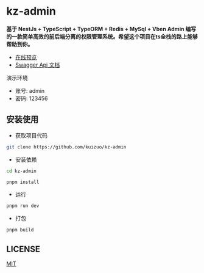 # kz-admin

**基于 NestJs + TypeScript + TypeORM + Redis + MySql + Vben Admin 编写的一款简单高效的前后端分离的权限管理系统。希望这个项目在ts全栈的路上能够帮助到你。**

- [在线预览](https://admin.kuizuo.cn)
- [Swagger Api 文档](https://admin.kuizuo.cn/swagger-ui/static/index.html)

演示环境

- 账号: admin
- 密码: 123456

## 安装使用

- 获取项目代码

```bash
git clone https://github.com/kuizuo/kz-admin
```

- 安装依赖

```bash
cd kz-admin

pnpm install
```

- 运行

```bash
pnpm run dev
```

- 打包

```bash
pnpm build
```

## LICENSE

[MIT](https://github.com/kuizuo/kz-admin/blob/dev/LICENSE)
